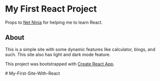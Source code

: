 # My First React Project

Props to [Net Ninja](https://www.youtube.com/playlist?list=PL4cUxeGkcC9gZD-Tvwfod2gaISzfRiP9d) for helping me to learn React.

## About

This is a simple site with some dynamic features like calculator, blogs, and such. This site also has light and dark mode feature.

This project was bootstrapped with [Create React App](https://github.com/facebook/create-react-app).


#   M y - F i r s t - S i t e - W i t h - R e a c t  
 